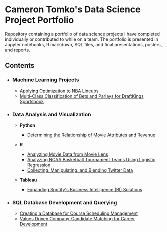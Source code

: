 # Cameron Tomko's Data Science Project Portfolio
Repository containing a portfolio of data science projects I have completed individually or contributed to while on a team. The portfolio is presented in Jupyter notebooks, R markdown, SQL files, and final presentations, posters, and reports.
## Contents
- ### Machine Learning Projects
    - [Applying Optimization to NBA Lineups](https://github.com/ctomko3/DataScience_Portfolio/tree/54564a0f81224aea7f635a4e154c708ba2c62ed6/Applying%20Optimization%20to%20NBA%20Lineups)
    - [Multi-Class Classification of Bets and Parlays for DraftKings Sportsbook](https://github.com/ctomko3/DataScience_Portfolio/tree/31710be605e3f5dd94f28a2b796a78a86e07b245/Multi-Class%20Classification%20of%20Bets%20and%20Parlays%20for%20DraftKings%20Sportsbook)
    
- ### Data Analysis and Visualization
  - __Python__ 
    - [Determining the Relationship of Movie Attributes and Revenue](https://github.com/ctomko3/DataScience_Portfolio/tree/a411a278a6cb38d5f20c0d7ce907050ed0365b7c/Determining%20the%20Relationship%20of%20Movie%20Attributes%20and%20Revenue)
   
  - __R__
    - [Analyzing Movie Data from Movie Lens](https://github.com/ctomko3/DataScience_Portfolio/tree/fa9b644746852cbbef9e26b4893973ea1b858b2f/Analyzing%20Movie%20Data%20from%20Movie%20Lens)
    - [Analyzing NCAA Basketball Tournament Teams Using Logistic Regression](https://github.com/ctomko3/DataScience_Portfolio/tree/8594e6b6fc1816841c16eeec63b2ca45ba26ceb9/Analyzing%20NCAA%20Tournament%20Teams)
    - [Collecting, Manipulating, and Blending Twitter Data](https://github.com/ctomko3/DataScience_Portfolio/tree/54564a0f81224aea7f635a4e154c708ba2c62ed6/Collecting%2C%20Manipulating%2C%20and%20Blending%20Twitter%20Data)
    
  - __Tableau__
    - [Expanding Spotify's Business Intelligence (BI) Solutions](https://github.com/ctomko3/DataScience_Portfolio/tree/dc71d244041fe39bbe3c69f451b766196b6f3396/Expanding%20Spotify's%20Business%20Intelligence%20(BI)%20Solutions)

- ### SQL Database Development and Querying
    - [Creating a Database for Course Scheduling Management](https://github.com/ctomko3/DataScience_Portfolio/tree/54564a0f81224aea7f635a4e154c708ba2c62ed6/Creating%20a%20Database%20for%20Course%20Scheduling%20Management)
    - [Values Driven Company-Candidate Matching for Career Development](https://github.com/ctomko3/DataScience_Portfolio/tree/54564a0f81224aea7f635a4e154c708ba2c62ed6/Values%20Driven%20Company-Candidate%20Matching%20for%20Career%20Development)

